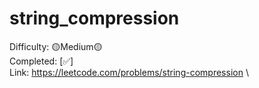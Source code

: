 # string_compression

Difficulty: 🟡Medium🟡 \
Completed: [✅] \
Link: https://leetcode.com/problems/string-compression \
